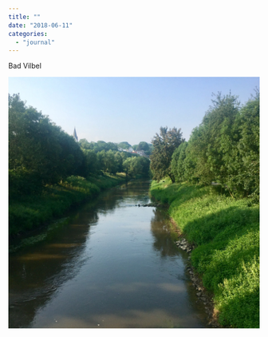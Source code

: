 ```yaml
---
title: ""
date: "2018-06-11"
categories: 
  - "journal"
---
```


Bad Vilbel

![](images/95d37f6bf2.jpg)
